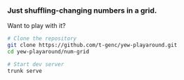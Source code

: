 
### Just shuffling-changing numbers in a grid.


Want to play with it? 

```sh
# Clone the repository
git clone https://github.com/t-genc/yew-playaround.git
cd yew-playaround/num-grid

# Start dev server
trunk serve
 
```